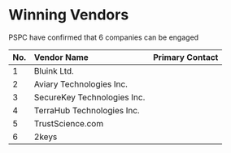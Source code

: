 # Winning Vendors

PSPC have confirmed that 6 companies can be engaged

| No. | Vendor Name                 | Primary Contact |
| :-- | :-------------------------- | :-------------- |
| 1   | Bluink Ltd.                 | |
| 2   | Aviary Technologies Inc.    | |
| 3   | SecureKey Technologies Inc. | |
| 4   | TerraHub Technologies Inc.  | |
| 5   | TrustScience.com            | |
| 6   | 2keys                       | |
